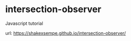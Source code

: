 # intersection-observer
Javascript tutorial

url: https://shakexsempe.github.io/intersection-observer/
